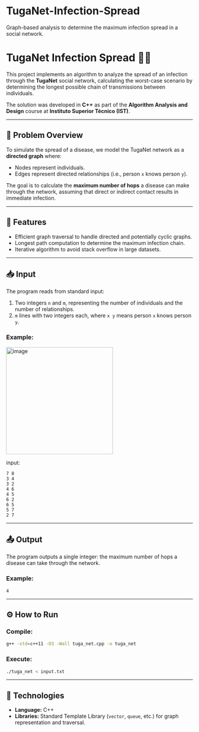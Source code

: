 # TugaNet-Infection-Spread
Graph-based analysis to determine the maximum infection spread in a social network.

# TugaNet Infection Spread 🦠🔗

This project implements an algorithm to analyze the spread of an infection through the **TugaNet** social network, calculating the worst-case scenario by determining the longest possible chain of transmissions between individuals.

The solution was developed in **C++** as part of the **Algorithm Analysis and Design** course at **Instituto Superior Técnico (IST)**.

---

## 🧩 Problem Overview

To simulate the spread of a disease, we model the TugaNet network as a **directed graph** where:
- Nodes represent individuals.
- Edges represent directed relationships (i.e., person `x` knows person `y`).

The goal is to calculate the **maximum number of hops** a disease can make through the network, assuming that direct or indirect contact results in immediate infection.

---

## 🚀 Features

- Efficient graph traversal to handle directed and potentially cyclic graphs.
- Longest path computation to determine the maximum infection chain.
- Iterative algorithm to avoid stack overflow in large datasets.

---

## 📥 Input

The program reads from standard input:
1. Two integers `n` and `m`, representing the number of individuals and the number of relationships.
2. `m` lines with two integers each, where `x y` means person `x` knows person `y`.

### Example:

<img width="288" alt="image" src="https://github.com/user-attachments/assets/bb53803a-93ab-46ea-9310-6260f7ab6b79" />

input:
```
7 8
3 4
3 2
4 6
4 5
6 2
6 5
5 7
2 7
```

---

## 📤 Output

The program outputs a single integer: the maximum number of hops a disease can take through the network.

### Example:
```
4
```

---

## ⚙️ How to Run

### Compile:
```bash
g++ -std=c++11 -O3 -Wall tuga_net.cpp -o tuga_net
```

### Execute:
```bash
./tuga_net < input.txt
```

---

## 🧰 Technologies

- **Language:** C++
- **Libraries:** Standard Template Library (`vector`, `queue`, etc.) for graph representation and traversal.

  
